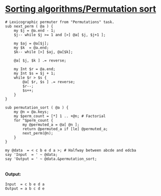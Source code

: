 [1]: http://rosettacode.org/wiki/Sorting_algorithms/Permutation_sort

# [Sorting algorithms/Permutation sort][1]

```perl6
# Lexicographic permuter from "Permutations" task.
sub next_perm ( @a ) {
    my $j = @a.end - 1;
    $j-- while $j >= 1 and [>] @a[ $j, $j+1 ];
 
    my $aj = @a[$j];
    my $k  = @a.end;
    $k-- while [>] $aj, @a[$k];
 
    @a[ $j, $k ] .= reverse;
 
    my Int $r = @a.end;
    my Int $s = $j + 1;
    while $r > $s {
        @a[ $r, $s ] .= reverse;
        $r--;
        $s++;
    }
}
 
sub permutation_sort ( @a ) {
    my @n = @a.keys;
    my $perm_count = [*] 1 .. +@n; # Factorial
    for ^$perm_count {
        my @permuted_a = @a[ @n ];
        return @permuted_a if [le] @permuted_a;
        next_perm(@n);
    }
}
 
my @data  = < c b e d a >; # Halfway between abcde and edcba
say 'Input  = ' ~ @data;
say 'Output = ' ~ @data.&permutation_sort;
 
```

#### Output:
```
Input  = c b e d a
Output = a b c d e
```